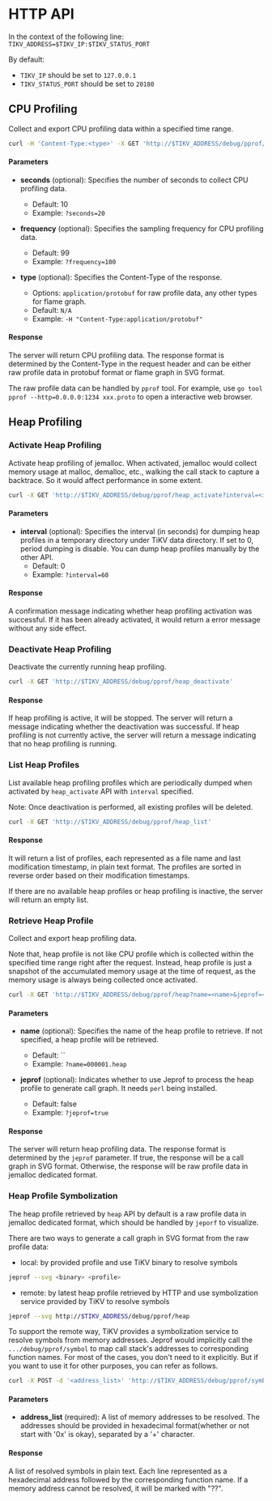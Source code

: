 # HTTP API

In the context of the following line: `TIKV_ADDRESS=$TIKV_IP:$TIKV_STATUS_PORT`

By default:

- `TIKV_IP` should be set to `127.0.0.1`
- `TIKV_STATUS_PORT` should be set to `20180`

## CPU Profiling

Collect and export CPU profiling data within a specified time range.

```bash
curl -H 'Content-Type:<type>' -X GET 'http://$TIKV_ADDRESS/debug/pprof/profile?seconds=<seconds>&frequency=<frequency>'
```

#### Parameters

- **seconds** (optional): Specifies the number of seconds to collect CPU profiling data.
  - Default: 10
  - Example: `?seconds=20`

- **frequency** (optional): Specifies the sampling frequency for CPU profiling data.
  - Default: 99
  - Example: `?frequency=100`

- **type** (optional): Specifies the Content-Type of the response.
  - Options: `application/protobuf` for raw profile data, any other types for flame graph.
  - Default: `N/A`
  - Example: `-H "Content-Type:application/protobuf"`

#### Response

The server will return CPU profiling data. The response format is determined by the Content-Type in the request header and can be either raw profile data in protobuf format or flame graph in SVG format.

The raw profile data can be handled by `pprof` tool. For example, use `go tool pprof --http=0.0.0.0:1234 xxx.proto` to open a interactive web browser.

## Heap Profiling

### Activate Heap Profiling

Activate heap profiling of jemalloc. When activated, jemalloc would collect memory usage at malloc, demalloc, etc., walking the call stack to capture a backtrace. So it would affect performance in some extent.

```bash
curl -X GET 'http://$TIKV_ADDRESS/debug/pprof/heap_activate?interval=<interval>'
```

#### Parameters

- **interval** (optional): Specifies the interval (in seconds) for dumping heap profiles in a temporary directory under TiKV data directory. If set to 0, period dumping is disable. You can dump heap profiles manually by the other API.
  - Default: 0
  - Example: `?interval=60`

#### Response

A confirmation message indicating whether heap profiling activation was successful. If it has been already activated, it would return a error message without any side effect.

### Deactivate Heap Profiling

Deactivate the currently running heap profiling.

```bash
curl -X GET 'http://$TIKV_ADDRESS/debug/pprof/heap_deactivate'
```

#### Response

If heap profiling is active, it will be stopped. The server will return a message indicating whether the deactivation was successful.
If heap profiling is not currently active, the server will return a message indicating that no heap profiling is running.

### List Heap Profiles

List available heap profiling profiles which are periodically dumped when activated by `heap_activate` API with `interval` specified.

Note: Once deactivation is performed, all existing profiles will be deleted.

```bash
curl -X GET 'http://$TIKV_ADDRESS/debug/pprof/heap_list'
```

#### Response

It will return a list of profiles, each represented as a file name and last modification timestamp, in plain text format. The profiles are sorted in reverse order based on their modification timestamps.

If there are no available heap profiles or heap profiling is inactive, the server will return an empty list.

### Retrieve Heap Profile

Collect and export heap profiling data.

Note that, heap profile is not like CPU profile which is collected within the specified time range right after the request. Instead, heap profile is just a snapshot of the accumulated memory usage at the time of request, as the memory usage is always being collected once activated.

```bash
curl -X GET 'http://$TIKV_ADDRESS/debug/pprof/heap?name=<name>&jeprof=<true>'
```

#### Parameters

- **name** (optional): Specifies the name of the heap profile to retrieve. If not specified, a heap profile will be retrieved.
  - Default: ``
  - Example: `?name=000001.heap`

- **jeprof** (optional): Indicates whether to use Jeprof to process the heap profile to generate call graph. It needs `perl` being installed.
  - Default: false
  - Example: `?jeprof=true`

#### Response

The server will return heap profiling data. The response format is determined by the `jeprof` parameter. If true, the response will be a call graph in SVG format. Otherwise, the response will be raw profile data in jemalloc dedicated format.

### Heap Profile Symbolization

The heap profile retrieved by `heap` API by default is a raw profile data in jemalloc dedicated format, which should be handled by `jeporf` to visualize.

There are two ways to generate a call graph in SVG format from the raw profile data:

- local: by provided profile and use TiKV binary to resolve symbols

```bash
jeprof --svg <binary> <profile>
```

- remote: by latest heap profile retrieved by HTTP and use symbolization service provided by TiKV to resolve symbols

```bash
jeprof --svg http://$TIKV_ADDRESS/debug/pprof/heap 
```

To support the remote way, TiKV provides a symbolization service to resolve symbols from memory addresses. Jeprof would implicitly call the `.../debug/pprof/symbol` to map call stack's addresses to corresponding function names. For most of the cases, you don't need to
it explicitly. But if you want to use it for other purposes, you can refer as follows.

```bash
curl -X POST -d '<address_list>' 'http://$TIKV_ADDRESS/debug/pprof/symbol'
```

#### Parameters

- **address_list** (required): A list of memory addresses to be resolved. The addresses should be provided in hexadecimal format(whether or not start with '0x' is okay), separated by a '+' character.

#### Response

A list of resolved symbols in plain text. Each line represented as a hexadecimal address followed by the corresponding function name. If a memory address cannot be resolved, it will be marked with "??".


